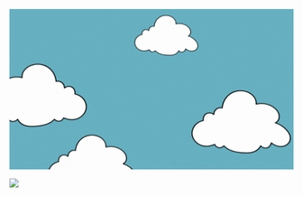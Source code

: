 <p><img align="center" src="https://raw.githubusercontent.com/VishSinh/VishSinh/main/intro.gif"/></p>

<img align="center" src="https://github-readme-stats.vercel.app/api/top-langs/?username=VishSinh&layout=donut&theme=dracula"/>
